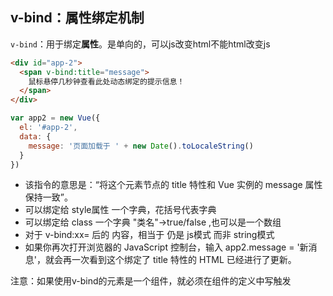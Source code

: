 ## v-bind：属性绑定机制

`v-bind`：用于绑定**属性**。是单向的，可以js改变html不能html改变js

```html
<div id="app-2">
  <span v-bind:title="message">
    鼠标悬停几秒钟查看此处动态绑定的提示信息！
  </span>
</div>
```

```js
var app2 = new Vue({
  el: '#app-2',
  data: {
    message: '页面加载于 ' + new Date().toLocaleString()
  }
})
```

* 该指令的意思是：“将这个元素节点的 title 特性和 Vue 实例的 message 属性保持一致”。
* 可以绑定给 style属性 一个字典，花括号代表字典
* 可以绑定给 class 一个字典 "类名"->true/false ,也可以是一个数组
* 对于 v-bind:xx= 后的 内容，相当于 仍是 js模式 而非 string模式
* 如果你再次打开浏览器的 JavaScript 控制台，输入 app2.message = '新消息'，就会再一次看到这个绑定了 title 特性的 HTML 已经进行了更新。

注意：如果使用v-bind的元素是一个组件，就必须在组件的定义中写触发